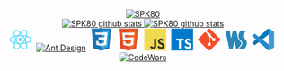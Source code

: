 <!-- ./STAT -->

<div align="center">
    <a href="https://github.com/SPK80?tab=repositories">
        <img src="https://github-readme-streak-stats.herokuapp.com/?user=SPK80&hide_border=true&stroke=888&ring=494&fire=D70&currStreakNum=D70&sideNums=888&dates=888&sideLabels=888&currStreakLabel=494&background=0000"
             title="SPK80" alt="SPK80"
             width="60%"/>
    </a>
</div>

<div align="center">
    <a href="https://github.com/SPK80?tab=repositories">
        <img src="https://github-readme-stats.vercel.app/api?username=SPK80&show_icons=true&count_private=true&hide_border=true&title_color=494&text_color=888&icon_color=494&bg_color=0000"
             title="SPK80 github stats" alt="SPK80 github stats"
             width="49%" height="200"/>
    </a>
    <a href="https://github.com/SPK80?tab=repositories">
        <img src="https://github-readme-stats.vercel.app/api/top-langs/?username=SPK80&layout=compact&hide_border=true&title_color=494&text_color=888&bg_color=0000"
             title="SPK80 github stats" alt="SPK80 github stats"
             width="41%" height="200"/>
    </a>
</div>
<!-- ./STATS  -->

<div align="center">
    <a href="https://reactjs.org/">
        <img src="https://github.com/devicons/devicon/blob/master/icons/react/react-original.svg"
             title="React" alt="React"
             width="40" height="40"/></a>&nbsp;
    <a href="https://ant.design/">
        <img src="https://gw.alipayobjects.com/zos/rmsportal/KDpgvguMpGfqaHPjicRK.svg"
             title="Ant Design" alt="Ant Design"
             width="40" height="40"/></a>&nbsp;
    <a href="https://en.wikipedia.org/wiki/CSS">
        <img src="https://github.com/devicons/devicon/blob/master/icons/css3/css3-original.svg"
             title="CSS3" alt="CSS"
             width="40" height="40"/></a>&nbsp;
    <a href="https://en.wikipedia.org/wiki/HTML">
        <img src="https://github.com/devicons/devicon/blob/master/icons/html5/html5-original.svg"
             title="HTML5" alt="HTML"
             width="40" height="40"/></a>&nbsp;
    <a href="https://en.wikipedia.org/wiki/JavaScript">
        <img src="https://github.com/devicons/devicon/blob/master/icons/javascript/javascript-original.svg"
             title="JavaScript" alt="JavaScript"
             width="40" height="40"/></a>&nbsp;
    <a href="https://www.typescriptlang.org/">
        <img src="https://github.com/devicons/devicon/blob/master/icons/typescript/typescript-original.svg"
             title="TypeScript" alt="TypeScript"
             width="40" height="40"/></a>&nbsp;
    <a href="https://git-scm.com/">
        <img src="https://github.com/devicons/devicon/blob/master/icons/git/git-original.svg"
             title="Git" alt="Git"
             width="40" height="40"/></a>&nbsp;
    <a href="https://www.jetbrains.com/webstorm/">
        <img src="https://github.com/devicons/devicon/blob/master/icons/webstorm/webstorm-plain.svg"
             title="WebStorm" alt="WebStorm"
             width="40" height="40"/></a>&nbsp;
    <a href="https://code.visualstudio.com/">
        <img src="https://github.com/devicons/devicon/blob/master/icons/vscode/vscode-original.svg"
             title="VSCode" alt="VSCode"
             width="40" height="40"/></a>&nbsp;

</div>
<div align="center">
    <a href="https://www.codewars.com/users/SPK80">
        <img src="https://www.codewars.com/users/SPK80/badges/small"
             title="CodeWars" alt="CodeWars"/>
    </a>

</div>


<!--
**SPK80/spk80** is a ✨ _special_ ✨ repository because its `README.md` (this file) appears on your GitHub profile.

Here are some ideas to get you started:

- 🔭 I’m currently working on ...
- 🌱 I’m currently learning ...
- 👯 I’m looking to collaborate on ...
- 🤔 I’m looking for help with ...
- 💬 Ask me about ...
- 📫 How to reach me: ...
- 😄 Pronouns: ...
- ⚡ Fun fact: ...
-->
